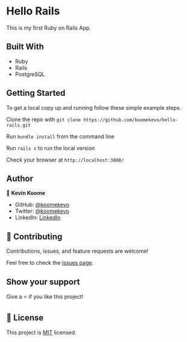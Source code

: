 # Hello Rails

This is my first Ruby on Rails App. 

## Built With

- Ruby
- Rails
- PostgreSQL

## Getting Started

To get a local copy up and running follow these simple example steps.

Clone the repo with `git clone https://github.com/koomekevo/hello-rails.git`

Run `bundle install` from the command line

Run `rails s` to run the local version

Check your browser at `http://localhost:3000/`

## Author

👤 **Kevin Koome**

- GitHub: [@koomekevo](https://github.com/koomekevo)
- Twitter: [@koomekevo](https://twitter.com/koomekevo)
- LinkedIn: [LinkedIn](https://ke.linkedin.com/in/kevin-koome-aab84186)

## 🤝 Contributing

Contributions, issues, and feature requests are welcome!

Feel free to check the [issues page](../../issues/).

## Show your support

Give a ⭐️ if you like this project!

## 📝 License

This project is [MIT](./MIT.md) licensed.
